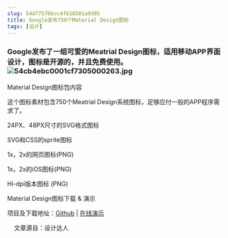 ```yaml
---
slug: 54d77576bcc4f618501a9305
title: Google发布750个Material Design图标
tags: [设计]
---
```


###  Google发布了一组可爱的Meatrial Design图标，适用移动APP界面设计，图标是开源的，并且免费使用。 ![54cb4ebc0001cf7305000263.jpg][0]

Material Design图标包内容 

这个图标素材包含750个Meatrial Design系统图标，足够应付一般的APP程序需求了。 

24PX、48PX尺寸的SVG格式图标 

SVG和CSS的sprite图标 

1x，2x的网页图标(PNG) 

1x，2x的iOS图标(PNG) 

Hi-dpi版本图标 (PNG) 

Material Design图标下载 &amp; 演示 

项目及下载地址：[Github][1]&nbsp;|&nbsp;[在线演示][2]

&nbsp; &nbsp; 文章源自：设计达人 

[0]: http://img.mukewang.com/54cb4ebc0001cf7305000263.jpg
[1]: https://github.com/google/material-design-icons/releases/tag/1.0.0
[2]: http://google.github.io/material-design-icons/
